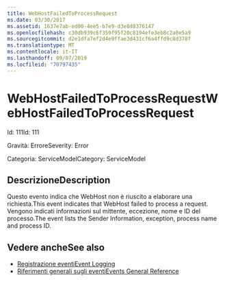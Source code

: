 ```yaml
---
title: WebHostFailedToProcessRequest
ms.date: 03/30/2017
ms.assetid: 1637e7ab-ed00-4ee5-b7e9-d3e8d8376147
ms.openlocfilehash: c30db939c6f359f95f20c8194efe3eb8c2a0e5a9
ms.sourcegitcommit: d2e1dfa7ef2d4e9ffae3d431cf6a4ffd9c8d378f
ms.translationtype: MT
ms.contentlocale: it-IT
ms.lasthandoff: 09/07/2019
ms.locfileid: "70797435"
---
```

# <a name="webhostfailedtoprocessrequest"></a><span data-ttu-id="a37ca-102">WebHostFailedToProcessRequest</span><span class="sxs-lookup"><span data-stu-id="a37ca-102">WebHostFailedToProcessRequest</span></span>
<span data-ttu-id="a37ca-103">Id: 111</span><span class="sxs-lookup"><span data-stu-id="a37ca-103">Id: 111</span></span>  
  
 <span data-ttu-id="a37ca-104">Gravità: Errore</span><span class="sxs-lookup"><span data-stu-id="a37ca-104">Severity: Error</span></span>  
  
 <span data-ttu-id="a37ca-105">Categoria: ServiceModel</span><span class="sxs-lookup"><span data-stu-id="a37ca-105">Category: ServiceModel</span></span>  
  
## <a name="description"></a><span data-ttu-id="a37ca-106">Descrizione</span><span class="sxs-lookup"><span data-stu-id="a37ca-106">Description</span></span>  
 <span data-ttu-id="a37ca-107">Questo evento indica che WebHost non è riuscito a elaborare una richiesta.</span><span class="sxs-lookup"><span data-stu-id="a37ca-107">This event indicates that WebHost failed to process a request.</span></span> <span data-ttu-id="a37ca-108">Vengono indicati informazioni sul mittente, eccezione, nome e ID del processo.</span><span class="sxs-lookup"><span data-stu-id="a37ca-108">The event lists the Sender Information, exception, process name and process ID.</span></span>  
  
## <a name="see-also"></a><span data-ttu-id="a37ca-109">Vedere anche</span><span class="sxs-lookup"><span data-stu-id="a37ca-109">See also</span></span>

- [<span data-ttu-id="a37ca-110">Registrazione eventi</span><span class="sxs-lookup"><span data-stu-id="a37ca-110">Event Logging</span></span>](index.md)
- [<span data-ttu-id="a37ca-111">Riferimenti generali sugli eventi</span><span class="sxs-lookup"><span data-stu-id="a37ca-111">Events General Reference</span></span>](events-general-reference.md)
